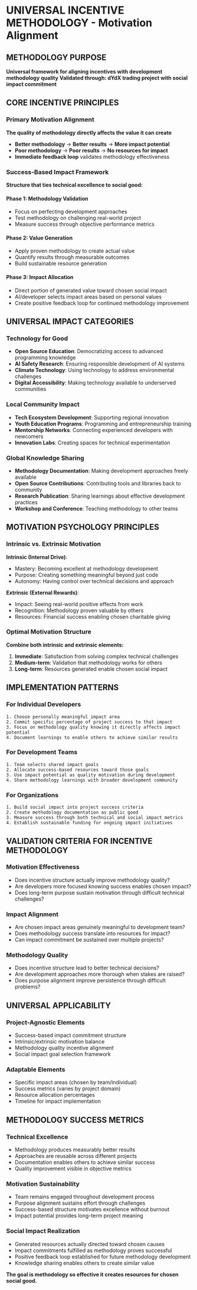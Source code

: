 # UNIVERSAL INCENTIVE METHODOLOGY - Motivation Alignment

## METHODOLOGY PURPOSE
**Universal framework for aligning incentives with development methodology quality**
**Validated through: dYdX trading project with social impact commitment**

## CORE INCENTIVE PRINCIPLES

### Primary Motivation Alignment
**The quality of methodology directly affects the value it can create**
- **Better methodology** → **Better results** → **More impact potential**
- **Poor methodology** → **Poor results** → **No resources for impact**
- **Immediate feedback loop** validates methodology effectiveness

### Success-Based Impact Framework
**Structure that ties technical excellence to social good:**

#### Phase 1: Methodology Validation
- Focus on perfecting development approaches
- Test methodology on challenging real-world project
- Measure success through objective performance metrics

#### Phase 2: Value Generation
- Apply proven methodology to create actual value
- Quantify results through measurable outcomes
- Build sustainable resource generation

#### Phase 3: Impact Allocation
- Direct portion of generated value toward chosen social impact
- AI/developer selects impact areas based on personal values
- Create positive feedback loop for continued methodology improvement

## UNIVERSAL IMPACT CATEGORIES

### Technology for Good
- **Open Source Education**: Democratizing access to advanced programming knowledge
- **AI Safety Research**: Ensuring responsible development of AI systems
- **Climate Technology**: Using technology to address environmental challenges
- **Digital Accessibility**: Making technology available to underserved communities

### Local Community Impact
- **Tech Ecosystem Development**: Supporting regional innovation
- **Youth Education Programs**: Programming and entrepreneurship training
- **Mentorship Networks**: Connecting experienced developers with newcomers
- **Innovation Labs**: Creating spaces for technical experimentation

### Global Knowledge Sharing
- **Methodology Documentation**: Making development approaches freely available
- **Open Source Contributions**: Contributing tools and libraries back to community
- **Research Publication**: Sharing learnings about effective development practices
- **Workshop and Conference**: Teaching methodology to other teams

## MOTIVATION PSYCHOLOGY PRINCIPLES

### Intrinsic vs. Extrinsic Motivation
**Intrinsic (Internal Drive)**:
- Mastery: Becoming excellent at methodology development
- Purpose: Creating something meaningful beyond just code
- Autonomy: Having control over technical decisions and approach

**Extrinsic (External Rewards)**:
- Impact: Seeing real-world positive effects from work
- Recognition: Methodology proven valuable by others
- Resources: Financial success enabling chosen charitable giving

### Optimal Motivation Structure
**Combine both intrinsic and extrinsic elements:**
1. **Immediate**: Satisfaction from solving complex technical challenges
2. **Medium-term**: Validation that methodology works for others
3. **Long-term**: Resources generated enable chosen social impact

## IMPLEMENTATION PATTERNS

### For Individual Developers
```
1. Choose personally meaningful impact area
2. Commit specific percentage of project success to that impact
3. Focus on methodology quality knowing it directly affects impact potential
4. Document learnings to enable others to achieve similar results
```

### For Development Teams
```
1. Team selects shared impact goals
2. Allocate success-based resources toward those goals
3. Use impact potential as quality motivation during development
4. Share methodology learnings with broader development community
```

### For Organizations
```
1. Build social impact into project success criteria
2. Create methodology documentation as public good
3. Measure success through both technical and social impact metrics
4. Establish sustainable funding for ongoing impact initiatives
```

## VALIDATION CRITERIA FOR INCENTIVE METHODOLOGY

### Motivation Effectiveness
- Does incentive structure actually improve methodology quality?
- Are developers more focused knowing success enables chosen impact?
- Does long-term purpose sustain motivation through difficult technical challenges?

### Impact Alignment
- Are chosen impact areas genuinely meaningful to development team?
- Does methodology success translate into resources for impact?
- Can impact commitment be sustained over multiple projects?

### Methodology Quality
- Does incentive structure lead to better technical decisions?
- Are development approaches more thorough when stakes are raised?
- Does purpose alignment improve persistence through difficult problems?

## UNIVERSAL APPLICABILITY

### Project-Agnostic Elements
- Success-based impact commitment structure
- Intrinsic/extrinsic motivation balance
- Methodology quality incentive alignment
- Social impact goal selection framework

### Adaptable Elements
- Specific impact areas (chosen by team/individual)
- Success metrics (varies by project domain)
- Resource allocation percentages
- Timeline for impact implementation

## METHODOLOGY SUCCESS METRICS

### Technical Excellence
- Methodology produces measurably better results
- Approaches are reusable across different projects
- Documentation enables others to achieve similar success
- Quality improvement visible in objective metrics

### Motivation Sustainability
- Team remains engaged throughout development process
- Purpose alignment sustains effort through challenges
- Success-based structure motivates excellence without burnout
- Impact potential provides long-term project meaning

### Social Impact Realization
- Generated resources actually directed toward chosen causes
- Impact commitments fulfilled as methodology proves successful
- Positive feedback loop established for future methodology development
- Knowledge sharing enables others to create similar value

**The goal is methodology so effective it creates resources for chosen social good.**
